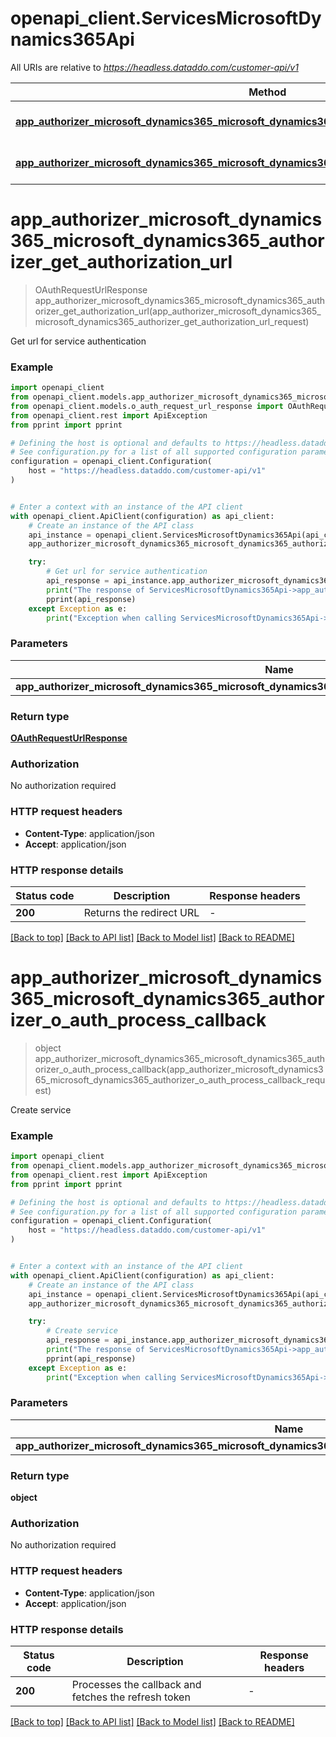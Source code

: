 # openapi_client.ServicesMicrosoftDynamics365Api

All URIs are relative to *https://headless.dataddo.com/customer-api/v1*

Method | HTTP request | Description
------------- | ------------- | -------------
[**app_authorizer_microsoft_dynamics365_microsoft_dynamics365_authorizer_get_authorization_url**](ServicesMicrosoftDynamics365Api.md#app_authorizer_microsoft_dynamics365_microsoft_dynamics365_authorizer_get_authorization_url) | **POST** /services/microsoft_dynamics365/oauth-request-url | Get url for service authentication
[**app_authorizer_microsoft_dynamics365_microsoft_dynamics365_authorizer_o_auth_process_callback**](ServicesMicrosoftDynamics365Api.md#app_authorizer_microsoft_dynamics365_microsoft_dynamics365_authorizer_o_auth_process_callback) | **POST** /services/microsoft_dynamics365/oauth-process-callback | Create service


# **app_authorizer_microsoft_dynamics365_microsoft_dynamics365_authorizer_get_authorization_url**
> OAuthRequestUrlResponse app_authorizer_microsoft_dynamics365_microsoft_dynamics365_authorizer_get_authorization_url(app_authorizer_microsoft_dynamics365_microsoft_dynamics365_authorizer_get_authorization_url_request)

Get url for service authentication

### Example


```python
import openapi_client
from openapi_client.models.app_authorizer_microsoft_dynamics365_microsoft_dynamics365_authorizer_get_authorization_url_request import AppAuthorizerMicrosoftDynamics365MicrosoftDynamics365AuthorizerGetAuthorizationUrlRequest
from openapi_client.models.o_auth_request_url_response import OAuthRequestUrlResponse
from openapi_client.rest import ApiException
from pprint import pprint

# Defining the host is optional and defaults to https://headless.dataddo.com/customer-api/v1
# See configuration.py for a list of all supported configuration parameters.
configuration = openapi_client.Configuration(
    host = "https://headless.dataddo.com/customer-api/v1"
)


# Enter a context with an instance of the API client
with openapi_client.ApiClient(configuration) as api_client:
    # Create an instance of the API class
    api_instance = openapi_client.ServicesMicrosoftDynamics365Api(api_client)
    app_authorizer_microsoft_dynamics365_microsoft_dynamics365_authorizer_get_authorization_url_request = openapi_client.AppAuthorizerMicrosoftDynamics365MicrosoftDynamics365AuthorizerGetAuthorizationUrlRequest() # AppAuthorizerMicrosoftDynamics365MicrosoftDynamics365AuthorizerGetAuthorizationUrlRequest | 

    try:
        # Get url for service authentication
        api_response = api_instance.app_authorizer_microsoft_dynamics365_microsoft_dynamics365_authorizer_get_authorization_url(app_authorizer_microsoft_dynamics365_microsoft_dynamics365_authorizer_get_authorization_url_request)
        print("The response of ServicesMicrosoftDynamics365Api->app_authorizer_microsoft_dynamics365_microsoft_dynamics365_authorizer_get_authorization_url:\n")
        pprint(api_response)
    except Exception as e:
        print("Exception when calling ServicesMicrosoftDynamics365Api->app_authorizer_microsoft_dynamics365_microsoft_dynamics365_authorizer_get_authorization_url: %s\n" % e)
```



### Parameters


Name | Type | Description  | Notes
------------- | ------------- | ------------- | -------------
 **app_authorizer_microsoft_dynamics365_microsoft_dynamics365_authorizer_get_authorization_url_request** | [**AppAuthorizerMicrosoftDynamics365MicrosoftDynamics365AuthorizerGetAuthorizationUrlRequest**](AppAuthorizerMicrosoftDynamics365MicrosoftDynamics365AuthorizerGetAuthorizationUrlRequest.md)|  | 

### Return type

[**OAuthRequestUrlResponse**](OAuthRequestUrlResponse.md)

### Authorization

No authorization required

### HTTP request headers

 - **Content-Type**: application/json
 - **Accept**: application/json

### HTTP response details

| Status code | Description | Response headers |
|-------------|-------------|------------------|
**200** | Returns the redirect URL |  -  |

[[Back to top]](#) [[Back to API list]](../README.md#documentation-for-api-endpoints) [[Back to Model list]](../README.md#documentation-for-models) [[Back to README]](../README.md)

# **app_authorizer_microsoft_dynamics365_microsoft_dynamics365_authorizer_o_auth_process_callback**
> object app_authorizer_microsoft_dynamics365_microsoft_dynamics365_authorizer_o_auth_process_callback(app_authorizer_microsoft_dynamics365_microsoft_dynamics365_authorizer_o_auth_process_callback_request)

Create service

### Example


```python
import openapi_client
from openapi_client.models.app_authorizer_microsoft_dynamics365_microsoft_dynamics365_authorizer_o_auth_process_callback_request import AppAuthorizerMicrosoftDynamics365MicrosoftDynamics365AuthorizerOAuthProcessCallbackRequest
from openapi_client.rest import ApiException
from pprint import pprint

# Defining the host is optional and defaults to https://headless.dataddo.com/customer-api/v1
# See configuration.py for a list of all supported configuration parameters.
configuration = openapi_client.Configuration(
    host = "https://headless.dataddo.com/customer-api/v1"
)


# Enter a context with an instance of the API client
with openapi_client.ApiClient(configuration) as api_client:
    # Create an instance of the API class
    api_instance = openapi_client.ServicesMicrosoftDynamics365Api(api_client)
    app_authorizer_microsoft_dynamics365_microsoft_dynamics365_authorizer_o_auth_process_callback_request = openapi_client.AppAuthorizerMicrosoftDynamics365MicrosoftDynamics365AuthorizerOAuthProcessCallbackRequest() # AppAuthorizerMicrosoftDynamics365MicrosoftDynamics365AuthorizerOAuthProcessCallbackRequest | 

    try:
        # Create service
        api_response = api_instance.app_authorizer_microsoft_dynamics365_microsoft_dynamics365_authorizer_o_auth_process_callback(app_authorizer_microsoft_dynamics365_microsoft_dynamics365_authorizer_o_auth_process_callback_request)
        print("The response of ServicesMicrosoftDynamics365Api->app_authorizer_microsoft_dynamics365_microsoft_dynamics365_authorizer_o_auth_process_callback:\n")
        pprint(api_response)
    except Exception as e:
        print("Exception when calling ServicesMicrosoftDynamics365Api->app_authorizer_microsoft_dynamics365_microsoft_dynamics365_authorizer_o_auth_process_callback: %s\n" % e)
```



### Parameters


Name | Type | Description  | Notes
------------- | ------------- | ------------- | -------------
 **app_authorizer_microsoft_dynamics365_microsoft_dynamics365_authorizer_o_auth_process_callback_request** | [**AppAuthorizerMicrosoftDynamics365MicrosoftDynamics365AuthorizerOAuthProcessCallbackRequest**](AppAuthorizerMicrosoftDynamics365MicrosoftDynamics365AuthorizerOAuthProcessCallbackRequest.md)|  | 

### Return type

**object**

### Authorization

No authorization required

### HTTP request headers

 - **Content-Type**: application/json
 - **Accept**: application/json

### HTTP response details

| Status code | Description | Response headers |
|-------------|-------------|------------------|
**200** | Processes the callback and fetches the refresh token |  -  |

[[Back to top]](#) [[Back to API list]](../README.md#documentation-for-api-endpoints) [[Back to Model list]](../README.md#documentation-for-models) [[Back to README]](../README.md)

